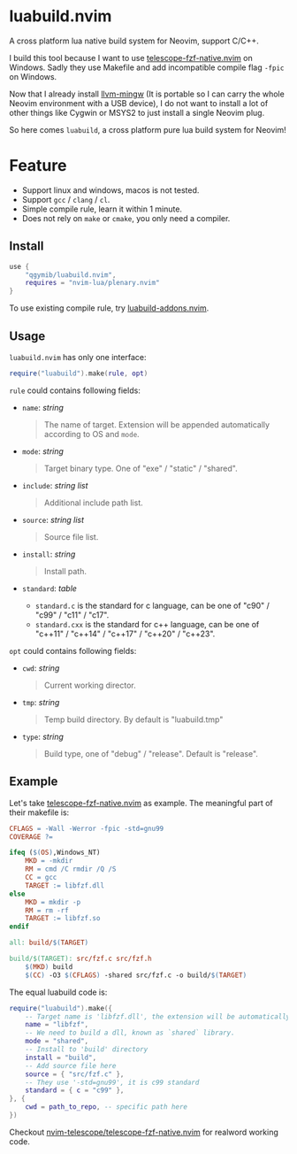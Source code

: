 # luabuild.nvim
A cross platform lua native build system for Neovim, support C/C++.

I build this tool because I want to use [telescope-fzf-native.nvim](https://github.com/nvim-telescope/telescope-fzf-native.nvim) on Windows. Sadly they use Makefile and add incompatible compile flag `-fpic` on Windows.

Now that I already install [llvm-mingw](https://github.com/mstorsjo/llvm-mingw) (It is portable so I can carry the whole Neovim environment with a USB device), I do not want to install a lot of other things like Cygwin or MSYS2 to just install a single Neovim plug.

So here comes `luabuild`, a cross platform pure lua build system for Neovim!

# Feature

+ Support linux and windows, macos is not tested.
+ Support `gcc` / `clang` / `cl`.
+ Simple compile rule, learn it within 1 minute.
+ Does not rely on `make` or `cmake`, you only need a compiler.

## Install

```lua
use {
    "qgymib/luabuild.nvim",
    requires = "nvim-lua/plenary.nvim"
}
```

To use existing compile rule, try [luabuild-addons.nvim](https://github.com/qgymib/luabuild-addons.nvim).

## Usage

`luabuild.nvim` has only one interface:

```lua
require("luabuild").make(rule, opt)
```

`rule` could contains following fields:
+ `name`: _string_
    
    > The name of target. Extension will be appended automatically according to OS and `mode`.
    
+ `mode`: _string_
    
    > Target binary type. One of "exe" / "static" / "shared".
    
+ `include`: _string list_
    
    > Additional include path list.
    
+ `source`: _string list_
    
    > Source file list.
    
+ `install`: _string_
    
    > Install path.
    
+ `standard`: _table_
    - `standard.c` is the standard for c language, can be one of "c90" / "c99" / "c11" / "c17".
    - `standard.cxx` is the standard for c++ language, can be one of "c++11" / "c++14" / "c++17" / "c++20" / "c++23".

`opt` could contains following fields:
+ `cwd`: _string_
    
    > Current working director.
    
+ `tmp`: _string_
    
    > Temp build directory. By default is "luabuild.tmp"
    
+ `type`: _string_
    
    > Build type, one of "debug" / "release". Default is "release".

## Example

Let's take [telescope-fzf-native.nvim](https://github.com/nvim-telescope/telescope-fzf-native.nvim) as example. The meaningful part of their makefile is:

```Makefile
CFLAGS = -Wall -Werror -fpic -std=gnu99
COVERAGE ?=

ifeq ($(OS),Windows_NT)
    MKD = -mkdir
    RM = cmd /C rmdir /Q /S
    CC = gcc
    TARGET := libfzf.dll
else
    MKD = mkdir -p
    RM = rm -rf
    TARGET := libfzf.so
endif

all: build/$(TARGET)

build/$(TARGET): src/fzf.c src/fzf.h
	$(MKD) build
	$(CC) -O3 $(CFLAGS) -shared src/fzf.c -o build/$(TARGET)
```

The equal luabuild code is:
```lua
require("luabuild").make({
    -- Target name is 'libfzf.dll', the extension will be automatically added.
    name = "libfzf",
    -- We need to build a dll, known as `shared` library.
    mode = "shared",
    -- Install to 'build' directory
    install = "build",
    -- Add source file here
    source = { "src/fzf.c" },
    -- They use '-std=gnu99', it is c99 standard
    standard = { c = "c99" },
}, {
    cwd = path_to_repo, -- specific path here
})
```

Checkout [nvim-telescope/telescope-fzf-native.nvim](https://github.com/qgymib/luabuild-addons.nvim#nvim-telescopetelescope-fzf-nativenvim) for realword working code.
